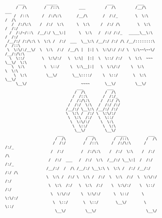           ___          _____                       ___           ___
         /  /\        /  /::\         ___         /  /\         /__/\          ___
        /  /::\      /  /:/\:\       /__/\       /  /:/_        \  \:\        /  /\
       /  /:/\:\    /  /:/  \:\      \  \:\     /  /:/ /\        \  \:\      /  /:/
      /  /:/~/::\  /__/:/ \__\:|      \  \:\   /  /:/ /:/_   _____\__\:\    /  /:/
     /__/:/ /:/\:\ \  \:\ /  /:/  ___  \__\:\ /__/:/ /:/ /\ /__/::::::::\  /  /::\
     \  \:\/:/__\/  \  \:\  /:/  /__/\ |  |:| \  \:\/:/ /:/ \  \:\~~\~~\/ /__/:/\:\
      \  \::/        \  \:\/:/   \  \:\|  |:|  \  \::/ /:/   \  \:\  ~~~  \__\/  \:\
       \  \:\         \  \::/     \  \:\__|:|   \  \:\/:/     \  \:\           \  \:\
        \  \:\         \__\/       \__\::::/     \  \::/       \  \:\           \__\/
         \__\/                         ~~~~       \__\/         \__\/
                                     ___           ___
                                    /  /\         /  /\
                                   /  /::\       /  /:/_
                                  /  /:/\:\     /  /:/ /\
                                 /  /:/  \:\   /  /:/ /:/
                                /__/:/ \__\:\ /__/:/ /:/
                                \  \:\ /  /:/ \  \:\/:/
                                 \  \:\  /:/   \  \::/
                                  \  \:\/:/     \  \:\
                                   \  \::/       \  \:\
                                    \__\/         \__\/
                            ___           ___          _____          ___
                           /  /\         /  /\        /  /::\        /  /\
                          /  /:/        /  /::\      /  /:/\:\      /  /:/_
                         /  /:/        /  /:/\:\    /  /:/  \:\    /  /:/ /\
                        /  /:/  ___   /  /:/  \:\  /__/:/ \__\:|  /  /:/ /:/_
                       /__/:/  /  /\ /__/:/ \__\:\ \  \:\ /  /:/ /__/:/ /:/ /\
                       \  \:\ /  /:/ \  \:\ /  /:/  \  \:\  /:/  \  \:\/:/ /:/
                        \  \:\  /:/   \  \:\  /:/    \  \:\/:/    \  \::/ /:/
                         \  \:\/:/     \  \:\/:/      \  \::/      \  \:\/:/
                          \  \::/       \  \::/        \__\/        \  \::/
                           \__\/         \__\/                       \__\/
